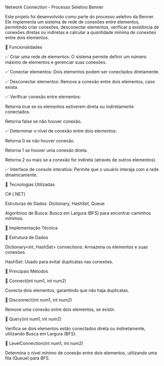 Network Connection - Processo Seletivo Benner

Este projeto foi desenvolvido como parte do processo seletivo da Benner. Ele implementa um sistema de rede de conexões entre elementos, permitindo criar conexões, desconectar elementos, verificar a existência de conexões diretas ou indiretas e calcular a quantidade mínima de conexões entre dois elementos.

📌 Funcionalidades

✅ Criar uma rede de elementos: O sistema permite definir um número máximo de elementos e gerenciar suas conexões.

✅ Conectar elementos: Dois elementos podem ser conectados diretamente.

✅ Desconectar elementos: Remove a conexão entre dois elementos, caso exista.

✅ Verificar conexão entre elementos:

Retorna true se os elementos estiverem direta ou indiretamente conectados.

Retorna false se não houver conexão.

✅ Determinar o nível de conexão entre dois elementos:

Retorna 0 se não houver conexão.

Retorna 1 se houver uma conexão direta.

Retorna 2 ou mais se a conexão for indireta (através de outros elementos).

✅ Interface de console interativa: Permite que o usuário interaja com a rede dinamicamente.

🚀 Tecnologias Utilizadas

C# (.NET)

Estruturas de Dados: Dictionary, HashSet, Queue

Algoritmos de Busca: Busca em Largura (BFS) para encontrar caminhos mínimos.


📄 Implementação Técnica

🔹 Estrutura de Dados

Dictionary<int, HashSet<int>> connections: Armazena os elementos e suas conexões.

HashSet<int>: Usado para evitar duplicatas nas conexões.

🔹 Principais Métodos

🔹 Connect(int num1, int num2)

Conecta dois elementos, garantindo que não haja duplicatas.

🔹 Disconnect(int num1, int num2)

Remove uma conexão entre dois elementos, se existir.

🔹 Query(int num1, int num2)

Verifica se dois elementos estão conectados direta ou indiretamente, utilizando Busca em Largura (BFS).

🔹 LevelConnection(int num1, int num2)

Determina o nível mínimo de conexão entre dois elementos, utilizando uma fila (Queue) para BFS.

